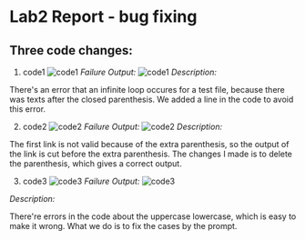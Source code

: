 # Lab2 Report - bug fixing

## Three code changes:
1. code1
![code1](https://user-images.githubusercontent.com/97651152/151650232-53f937e6-31e6-4d10-97e1-7392eb353312.png)
*Failure Output:*
![code1](https://user-images.githubusercontent.com/97651152/151650371-5e8e43c7-cc85-42ac-8ff8-6744f75d83f8.png)
*Description:*

There's an error that an infinite loop occures for a test file, because there was texts after the closed parenthesis. We added a line in the code to avoid this error.

2. code2
![code2](https://user-images.githubusercontent.com/97651152/151647934-71a3b073-61b7-4d6f-8641-dcf10ab00de3.png)
*Failure Output:*
![code2](https://user-images.githubusercontent.com/97651152/151647822-413ddf78-d51e-434e-a277-17aaf281124f.png)
*Description:*

The first link is not valid because of the extra parenthesis, so the output of the link is cut before the extra parenthesis. The changes I made is to delete the parenthesis, which gives a correct output.


3. code3
![code3](https://user-images.githubusercontent.com/97651152/151647702-e584cf20-ceb8-4edd-828d-53c7a88d779e.png)
*Failure Output:*
![code3](https://user-images.githubusercontent.com/97651152/151650833-18687817-1a41-4e0e-bed8-d759b86c1861.png)


*Description:*

There're errors in the code about the uppercase lowercase, which is easy to make it wrong. What we do is to fix the cases by the prompt.
